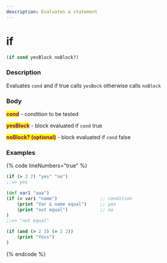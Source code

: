 ```yaml
---
description: Evaluates a statement
---
```


# if

```clojure
(if cond yesBlock noBlock?)
```

### Description

Evaluates `cond` and if true calls `yesBock` otherwise calls `noBlock`

### Body

<mark style="color:purple;">**cond**</mark> - condition to be tested

<mark style="color:purple;">**yesBlock**</mark> - block evaluated if `cond` true

<mark style="color:purple;">**noBlock? (optional)**</mark> - block evaluated if `cond` false

### Examples

{% code lineNumbers="true" %}
```clojure
(if (> 3 2) "yes" "no")
;;=> yes

(def var1 "aaa")
(if (= var1 "name")                ;; condition
    (print "Var & name equal")     ;; yes 
    (print "not equal")            ;; no
)
;;=> "not equal"

(if (and (> 2 3) (= 2 2))
    (print "Yess")
)

```
{% endcode %}
